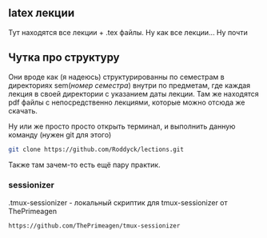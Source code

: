 ## latex лекции
Тут находятся все лекции + .tex файлы. Ну как все лекции... Ну почти

## Чутка про структуру
Они вроде как (я надеюсь) структурированны по семестрам в директориях sem(_номер семестра_) внутри
по предметам, где каждая лекция в своей директории с указанием даты лекции.
Там же находятся pdf файлы с непосредственно лекциями, которые можно отсюда же 
скачать.

Ну или же просто просто открыть терминал, и выполнить данную команду
(нужен git для этого)
```bash
git clone https://github.com/Roddyck/lections.git
```
Также там зачем-то есть ещё пару практик.

### sessionizer
.tmux-sessionizer - локальный скриптик для tmux-sessionizer от ThePrimeagen 
```
https://github.com/ThePrimeagen/tmux-sessionizer
```
